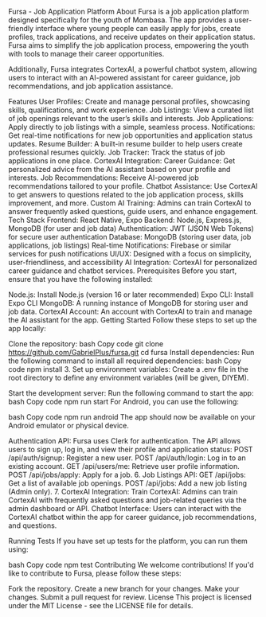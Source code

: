 Fursa - Job Application Platform About Fursa is a job application platform designed specifically for the youth of Mombasa. The app provides a user-friendly interface where young people can easily apply for jobs, create profiles, track applications, and receive updates on their application status. Fursa aims to simplify the job application process, empowering the youth with tools to manage their career opportunities.

Additionally, Fursa integrates CortexAI, a powerful chatbot system, allowing users to interact with an AI-powered assistant for career guidance, job recommendations, and job application assistance.

Features User Profiles: Create and manage personal profiles, showcasing skills, qualifications, and work experience. Job Listings: View a curated list of job openings relevant to the user’s skills and interests. Job Applications: Apply directly to job listings with a simple, seamless process. Notifications: Get real-time notifications for new job opportunities and application status updates. Resume Builder: A built-in resume builder to help users create professional resumes quickly. Job Tracker: Track the status of job applications in one place. CortexAI Integration: Career Guidance: Get personalized advice from the AI assistant based on your profile and interests. Job Recommendations: Receive AI-powered job recommendations tailored to your profile. Chatbot Assistance: Use CortexAI to get answers to questions related to the job application process, skills improvement, and more. Custom AI Training: Admins can train CortexAI to answer frequently asked questions, guide users, and enhance engagement. Tech Stack Frontend: React Native, Expo Backend: Node.js, Express.js, MongoDB (for user and job data) Authentication: JWT (JSON Web Tokens) for secure user authentication Database: MongoDB (storing user data, job applications, job listings) Real-time Notifications: Firebase or similar services for push notifications UI/UX: Designed with a focus on simplicity, user-friendliness, and accessibility AI Integration: CortexAI for personalized career guidance and chatbot services. Prerequisites Before you start, ensure that you have the following installed:

Node.js: Install Node.js (version 16 or later recommended) Expo CLI: Install Expo CLI MongoDB: A running instance of MongoDB for storing user and job data. CortexAI Account: An account with CortexAI to train and manage the AI assistant for the app. Getting Started Follow these steps to set up the app locally:

Clone the repository: bash Copy code git clone https://github.com/GabrielPlus/fursa.git cd fursa
Install dependencies: Run the following command to install all required dependencies:
bash Copy code npm install 3. Set up environment variables: Create a .env file in the root directory to define any environment variables (will be given, DIYEM).

Start the development server: Run the following command to start the app:
bash Copy code npm run start For Android, you can use the following:

bash Copy code npm run android The app should now be available on your Android emulator or physical device.

Authentication API: Fursa uses Clerk for authentication. The API allows users to sign up, log in, and view their profile and application status:
POST /api/auth/signup: Register a new user. POST /api/auth/login: Log in to an existing account. GET /api/users/me: Retrieve user profile information. POST /api/jobs/apply: Apply for a job. 6. Job Listings API: GET /api/jobs: Get a list of available job openings. POST /api/jobs: Add a new job listing (Admin only). 7. CortexAI Integration: Train CortexAI: Admins can train CortexAI with frequently asked questions and job-related queries via the admin dashboard or API. Chatbot Interface: Users can interact with the CortexAI chatbot within the app for career guidance, job recommendations, and questions.

Running Tests If you have set up tests for the platform, you can run them using:

bash Copy code npm test Contributing We welcome contributions! If you'd like to contribute to Fursa, please follow these steps:

Fork the repository. Create a new branch for your changes. Make your changes. Submit a pull request for review. License This project is licensed under the MIT License - see the LICENSE file for details.